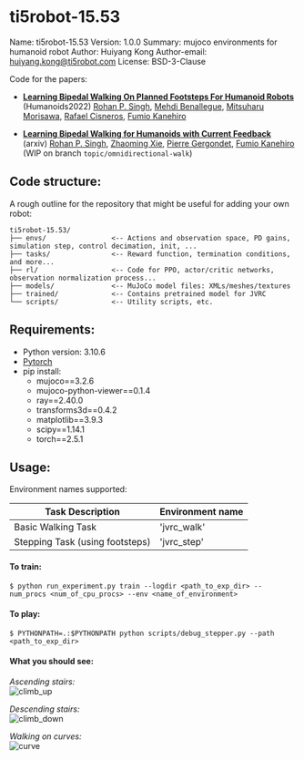 # ti5robot-15.53

Name: ti5robot-15.53
Version: 1.0.0
Summary: mujoco environments for humanoid robot
Author: Huiyang Kong
Author-email: huiyang.kong@ti5robot.com
License: BSD-3-Clause

Code for the papers: 
- [**Learning Bipedal Walking On Planned Footsteps For Humanoid Robots**](https://arxiv.org/pdf/2207.12644.pdf) (Humanoids2022) 
[Rohan P. Singh](https://rohanpsingh.github.io), [Mehdi Benallegue](https://unit.aist.go.jp/jrl-22022/en/members/member-benalleguem.html), [Mitsuharu Morisawa](https://unit.aist.go.jp/jrl-22022/en/members/member-morisawa.html), [Rafael Cisneros](https://unit.aist.go.jp/jrl-22022/en/members/member-cisneros.html), [Fumio Kanehiro](https://unit.aist.go.jp/jrl-22022/en/members/member-kanehiro.html)

- [**Learning Bipedal Walking for Humanoids with Current Feedback**](https://arxiv.org/pdf/2303.03724.pdf) (arxiv) 
[Rohan P. Singh](https://rohanpsingh.github.io), [Zhaoming Xie](https://zhaomingxie.github.io/), [Pierre Gergondet](https://unit.aist.go.jp/jrl-22022/en/members/member-gergondet.html), [Fumio Kanehiro](https://unit.aist.go.jp/jrl-22022/en/members/member-kanehiro.html) 
(WIP on branch `topic/omnidirectional-walk`)

## Code structure:
A rough outline for the repository that might be useful for adding your own robot:
```
ti5robot-15.53/
├── envs/                <-- Actions and observation space, PD gains, simulation step, control decimation, init, ...
├── tasks/               <-- Reward function, termination conditions, and more...
├── rl/                  <-- Code for PPO, actor/critic networks, observation normalization process...
├── models/              <-- MuJoCo model files: XMLs/meshes/textures
├── trained/             <-- Contains pretrained model for JVRC
└── scripts/             <-- Utility scripts, etc.
```

## Requirements:
- Python version: 3.10.6
- [Pytorch](https://pytorch.org/)
- pip install:
  - mujoco==3.2.6
  - mujoco-python-viewer==0.1.4
  - ray==2.40.0
  - transforms3d==0.4.2
  - matplotlib==3.9.3
  - scipy==1.14.1
  - torch==2.5.1

## Usage:

Environment names supported: 

| Task Description      | Environment name |
| ----------- | ----------- |
| Basic Walking Task   | 'jvrc_walk' |
| Stepping Task (using footsteps)  | 'jvrc_step' |


#### **To train:** 

```
$ python run_experiment.py train --logdir <path_to_exp_dir> --num_procs <num_of_cpu_procs> --env <name_of_environment>
```  

#### **To play:**

```
$ PYTHONPATH=.:$PYTHONPATH python scripts/debug_stepper.py --path <path_to_exp_dir>
```


#### **What you should see:**

*Ascending stairs:*  
![climb_up](https://user-images.githubusercontent.com/16384313/180697513-25796b1a-87e0-4ab2-9e5f-d86c58ebea36.gif)

*Descending stairs:*  
![climb_down](https://user-images.githubusercontent.com/16384313/180697788-d1a2eec0-0d3d-451a-95e0-9f0e60191c34.gif)

*Walking on curves:*  
![curve](https://user-images.githubusercontent.com/16384313/180697266-7b44beb3-38bf-4494-b568-963919dc1106.gif)


